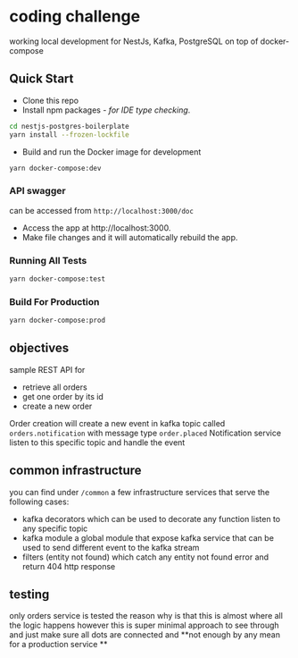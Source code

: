 # coding challenge

working local development for NestJs, Kafka, PostgreSQL on top of docker-compose

## Quick Start

- Clone this repo
- Install npm packages - _for IDE type checking_.

```bash
cd nestjs-postgres-boilerplate
yarn install --frozen-lockfile
```

- Build and run the Docker image for development

```bash
yarn docker-compose:dev
```

### API swagger
can be accessed from `http://localhost:3000/doc`

- Access the app at http://localhost:3000.
- Make file changes and it will automatically rebuild the app.

### Running All Tests

```bash
yarn docker-compose:test
```

### Build For Production

```bash
yarn docker-compose:prod
```

## objectives

sample REST API for 
- retrieve all orders
- get one order by its id
- create a new order

Order creation will create a new event in kafka topic called `orders.notification` with message type `order.placed`
Notification service listen to this specific topic and handle the event 

## common infrastructure

you can find under `/common` a few infrastructure services that serve the following cases:
- kafka decorators which can be used to decorate any function listen to any specific topic 
- kafka module a global module that expose kafka service that can be used to send different event to the kafka stream
- filters (entity not found) which catch any entity not found error and return 404 http response 

## testing 
only orders service is tested the reason why is that this is almost where all the logic happens however this is super minimal approach to see through and just make sure all dots are connected and **not enough by any mean for a production service
**

